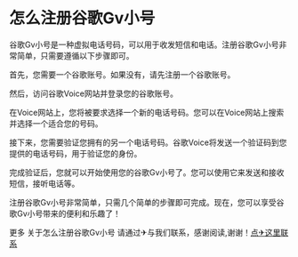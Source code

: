# 怎么注册谷歌Gv小号

谷歌Gv小号是一种虚拟电话号码，可以用于收发短信和电话。注册谷歌Gv小号非常简单，只需要遵循以下步骤即可。

首先，您需要一个谷歌账号。如果没有，请先注册一个谷歌账号。

然后，访问谷歌Voice网站并登录您的谷歌账号。

在Voice网站上，您将被要求选择一个新的电话号码。您可以在Voice网站上搜索并选择一个适合您的号码。

接下来，您需要验证您拥有的另一个电话号码。谷歌Voice将发送一个验证码到您提供的电话号码，用于验证您的身份。

完成验证后，您就可以开始使用您的谷歌Gv小号了。您可以使用它来发送和接收短信，接听电话等。

注册谷歌Gv小号非常简单，只需几个简单的步骤即可完成。现在，您可以享受谷歌Gv小号带来的便利和乐趣了！

更多 关于怎么注册谷歌Gv小号 请通过✈与我们联系，感谢阅读,谢谢！[点✈这里联系](https://ads.k02.cc)